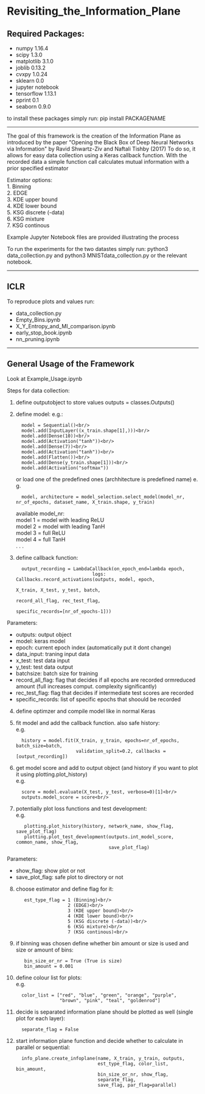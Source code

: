 # Revisiting_the_Information_Plane

## Required Packages:

* numpy 1.16.4
* scipy 1.3.0
* matplotlib 3.1.0
* joblib 0.13.2
* cvxpy 1.0.24
* sklearn 0.0
* jupyter notebook
* tensorflow 1.13.1
* pprint 0.1
* seaborn 0.9.0

to install these packages simply run:
pip install PACKAGENAME

---

The goal of this framework is the creation of the Information Plane as introduced by the paper "Opening the Black Box of Deep Neural Networks via Information" by Ravid Shwartz-Ziv and
Naftali Tishby (2017)
To do so, it allows for easy data collection using a Keras callback function.
With the recorded data a simple function call calculates mutual information with a prior specified
estimator

Estimator options:<br/>
    1. Binning<br/>
    2. EDGE<br/>
    3. KDE upper bound<br/>
    4. KDE lower bound<br/>
    5. KSG discrete (-data)<br/>
    6. KSG mixture<br/>
    7. KSG continous<br/>
    

Example Jupyter Notebook files are provided illustrating the process

To run the experiments for the two datastes simply run:
python3 data_collection.py and python3 MNISTdata_collection.py or the relevant notebook.

---

## ICLR
To reproduce plots and values run:
* data_collection.py
* Empty_Bins.ipynb
* X_Y_Entropy_and_MI_comparison.ipynb
* early_stop_book.ipynb
* nn_pruning.ipynb

---

## General Usage of the Framework

Look at Example_Usage.ipynb

Steps for data collection:
1. define outputobject to store values
    outputs = classes.Outputs()

2. define model:
e.g.:<br/>

         model = Sequential()<br/>
         model.add(InputLayer((x_train.shape[1],)))<br/>
         model.add(Dense(10))<br/>
         model.add(Activation("tanh"))<br/>
         model.add(Dense(7))<br/>
         model.add(Activation("tanh"))<br/>
         model.add(Flatten())<br/>
         model.add(Dense(y_train.shape[1]))<br/>
         model.add(Activation("softmax"))

   or load one of the predefined ones (archhitecture is predefined name)
   e. g. 
   
         model, architecture = model_selection.select_model(model_nr, nr_of_epochs, dataset_name, X_train.shape, y_train)

   available model_nr: <br/>
   model 1 = model with leading ReLU<br/>
   model 2 = model with leading TanH<br/>
   model 3 = full ReLU<br/>
   model 4 = full TanH<br/>
        .
        .
        .
            
3. define callback function:
     
         output_recording = LambdaCallback(on_epoch_end=lambda epoch,
                                   logs: Callbacks.record_activations(outputs, model, epoch,
                                                                      X_train, X_test, y_test, batch,
                                                                      record_all_flag, rec_test_flag,
                                                                      specific_records=[nr_of_epochs-1]))
Parameters: <br/>
* outputs: output object
* model: keras model
* epoch: current epoch index (automatically put it dont change)
* data_input: traning input data
* x_test: test data input
* y_test: test data output
* batchsize: batch size for training
* record_all_flag: flag that decides if all epochs are recorded ormreduced amount (full increases comput. complexity significantly)
* rec_test_flag: flag that decides if intermediate test scores are recorded
* specific_records: list of specific epochs that shoould be recorded
                
4. define optimzer and compile model like in normal Keras

5. fit model and add the callback function. also safe history:<br/>
    e.g.
         
         history = model.fit(X_train, y_train, epochs=nr_of_epochs, batch_size=batch,
                             validation_split=0.2, callbacks = [output_recording])
                                                               
6. get model score and add to output object
   (and history if you want to plot it using plotting.plot_history)<br/>
    e.g.
          
         score = model.evaluate(X_test, y_test, verbose=0)[1]<br/>
         outputs.model_score = score<br/>                      
                                                                                    
7. potentially plot loss functions and test development:    <br/>
   e.g.

          plotting.plot_history(history, network_name, show_flag, save_plot_flag)
          plotting.plot_test_development(outputs.int_model_score, common_name, show_flag,
                                         save_plot_flag)
Parameters: 
* show_flag: show plot or not
* save_plot_flag: safe plot to directory or not
                                                               
8. choose estimator and define flag for it:<br/>
    
          est_type_flag = 1 (Binning)<br/>
                          2 (EDGE)<br/>
                          3 (KDE upper bound)<br/>
                          4 (KDE lower bound)<br/>
                          5 (KSG discrete (-data))<br/>
                          6 (KSG mixture)<br/>
                          7 (KSG continous)<br/>
                    
9. if binning was chosen define whether bin amount or size is used and size or amount of bins:<br/>
    
          bin_size_or_nr = True (True is size)
          bin_amount = 0.001
    
10. define colour list for plots:<br/>
     e.g.
     
          color_list = ["red", "blue", "green", "orange", "purple",
                        "brown", "pink", "teal", "goldenrod"]
   
11. decide is separated information plane should be plotted as well (single plot for each layer):<br/>
     
          separate_flag = False
                                                               
12. start information plane function and decide whether to calculate in parallel or sequential:<br/>
    
          info_plane.create_infoplane(name, X_train, y_train, outputs,
                                      est_type_flag, color_list, bin_amount,
                                      bin_size_or_nr, show_flag,
                                      separate_flag,
                                      save_flag, par_flag=parallel)
